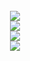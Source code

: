 <link rel="stylesheet" href="https://fonts.googleapis.com/css?family=PT+Sans">

<div align="center">
  <br>
  <a href="https://godmode.social"><img align="center" src="https://readme.godmode.social/?"/></a> <br>
  <img align="center" src="https://github-readme-stats.vercel.app/api?username=godModeD&show_icons=true&theme=github_dark&hide_border=true"/> <br>
  <img align="center" src="https://github-readme-stats.vercel.app/api/top-langs/?username=godmoded&layout=compact&theme=github_dark&hide_border=true"/> <br>
  <img align="center" src="https://github-readme-stats.vercel.app/api/wakatime?username=GodMode&theme=github_dark&hide_border=true"/>
</div>

